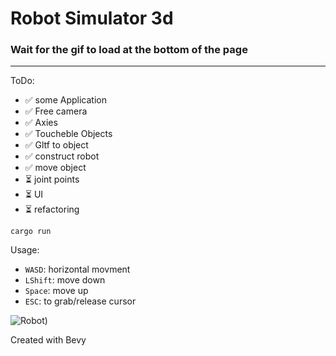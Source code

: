 # Robot Simulator 3d
### Wait for the gif to load at the bottom of the page
---
ToDo:
- ✅ some Application
- ✅ Free camera
- ✅ Axies
- ✅ Toucheble Objects
- ✅ Gltf to object
- ✅ construct robot
- ✅ move object
- ⏳ joint points
- ⏳ UI
- ⏳ refactoring

```
cargo run
```
Usage: 
- `WASD`: horizontal movment
- `LShift`: move down
- `Space`: move up
- `ESC`: to grab/release cursor

![Robot)](/assets/26_07_2022.gif "Construct Robot")

Created with Bevy

